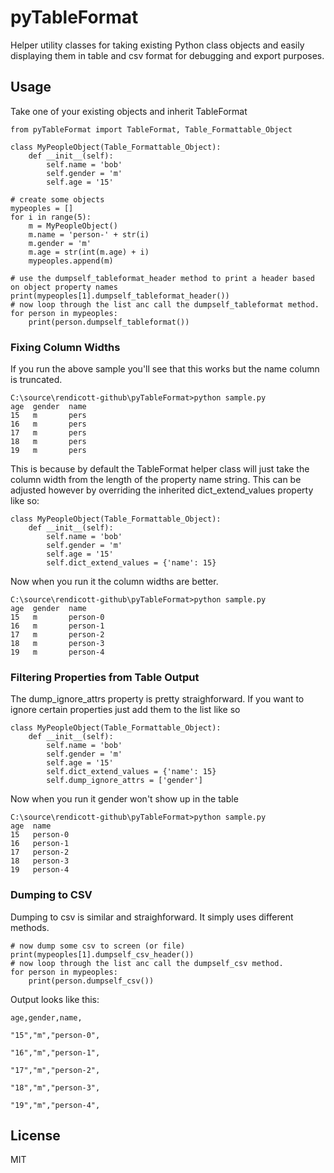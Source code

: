 # pyTableFormat

Helper utility classes for taking existing Python class objects and easily displaying them
in table and csv format for debugging and export purposes.

## Usage

Take one of your existing objects and inherit TableFormat

```
from pyTableFormat import TableFormat, Table_Formattable_Object

class MyPeopleObject(Table_Formattable_Object):
    def __init__(self):
        self.name = 'bob'
        self.gender = 'm'
        self.age = '15'

# create some objects
mypeoples = []
for i in range(5):
    m = MyPeopleObject()
    m.name = 'person-' + str(i)
    m.gender = 'm'
    m.age = str(int(m.age) + i)
    mypeoples.append(m)

# use the dumpself_tableformat_header method to print a header based on object property names
print(mypeoples[1].dumpself_tableformat_header())
# now loop through the list anc call the dumpself_tableformat method.
for person in mypeoples:
    print(person.dumpself_tableformat())

```

### Fixing Column Widths

If you run the above sample you'll see that this works but the name column is truncated.

```
C:\source\rendicott-github\pyTableFormat>python sample.py
age  gender  name
15   m       pers
16   m       pers
17   m       pers
18   m       pers
19   m       pers
```

This is because by default the TableFormat helper class will just take the column width from the
length of the property name string. This can be adjusted however by overriding the inherited
dict_extend_values property like so:

```
class MyPeopleObject(Table_Formattable_Object):
    def __init__(self):
        self.name = 'bob'
        self.gender = 'm'
        self.age = '15'
        self.dict_extend_values = {'name': 15}

```

Now when you run it the column widths are better. 

```
C:\source\rendicott-github\pyTableFormat>python sample.py
age  gender  name
15   m       person-0
16   m       person-1
17   m       person-2
18   m       person-3
19   m       person-4
```

### Filtering Properties from Table Output
The dump_ignore_attrs property is pretty straighforward. If you want to ignore certain properties 
just add them to the list like so

```
class MyPeopleObject(Table_Formattable_Object):
    def __init__(self):
        self.name = 'bob'
        self.gender = 'm'
        self.age = '15'
        self.dict_extend_values = {'name': 15}
        self.dump_ignore_attrs = ['gender']
```

Now when you run it gender won't show up in the table 

```
C:\source\rendicott-github\pyTableFormat>python sample.py
age  name
15   person-0
16   person-1
17   person-2
18   person-3
19   person-4
```

### Dumping to CSV

Dumping to csv is similar and straighforward. It simply uses different methods.

```
# now dump some csv to screen (or file)
print(mypeoples[1].dumpself_csv_header())
# now loop through the list anc call the dumpself_csv method.
for person in mypeoples:
    print(person.dumpself_csv())
```

Output looks like this:
```
age,gender,name,

"15","m","person-0",

"16","m","person-1",

"17","m","person-2",

"18","m","person-3",

"19","m","person-4",
```

## License
MIT